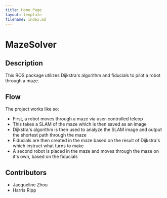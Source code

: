 ```yaml
---
title: Home Page
layout: template
filename: index.md
--- 
```


# MazeSolver

## Description
This ROS package utilizes Dijkstra's algorithm and fiducials to pilot a robot through a maze.

## Flow
The project works like so:
* First, a robot moves through a maze via user-controlled teleop
* This takes a SLAM of the maze which is then saved as an image
* Dijkstra's algorithm is then used to analyze the SLAM image and output the shortest path through the maze
* Fiducials are then created in the maze based on the result of Dijkstra's which instruct what turns to make
* A second robot is placed in the maze and moves through the maze on it's own, based on the fiducials

## Contributors
* Jacqueline Zhou
* Harris Ripp
